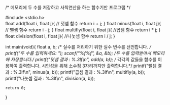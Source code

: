 /* 메모리에 두 수를 저장하고 사칙연산을 하는 함수기반 프로그램 */

#include <stdio.h> \
float add(float i, float j){ // 덧셈 함수
	return i + j;
}
float minus(float i, float j){ // 뺄셈 함수
	return i - j;
}
float multifly(float i, float j){ //곱셈 함수
	return i * j;
}
float division(float i, float j){ //나눗셈 함수
	return i / j;
}

int main(void){
	float a, b; /* 실수를 처리하기 위한 실수 변수를 선언합니다. */
	printf("두 수를 입력하세요: ");
	scanf("%f%f", &a, &b); /*두 수를 입력받아서 메모리에 저장합니다.*/
	printf("덧셈 결과 : %.3lf\n", add(a, b)); /* 각각의 값들을 함수를 이용하여 출력합니다. 시인성을 위해 소수점 3자리까지만 출력합니다.*/
	printf("뺄셈 결과 : %.3lf\n", minus(a, b));
	printf("곱셈 결과 : %.3lf\n", multifly(a, b));
	printf("나눗셈 결과 : %.3lf\n", division(a, b));
	
	return 0;
}
